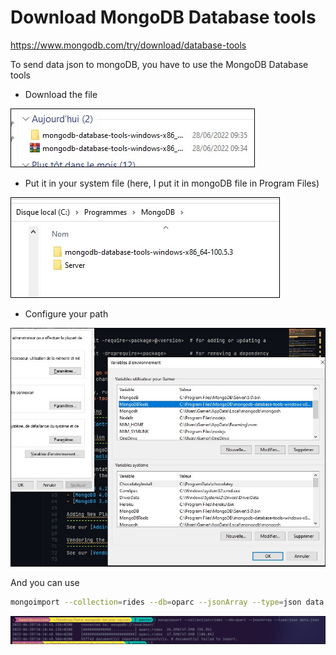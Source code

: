 # Download MongoDB Database tools

<https://www.mongodb.com/try/download/database-tools>

To send data json to mongoDB, you have to use the MongoDB Database tools

- Download the file

![file](./images/1.jpg)
- Put it in your system file (here, I put it in mongoDB file in Program Files)

![file](./images/2.jpg)

- Configure your path

![file](./images/3.jpg)

And you can use

```sh
mongoimport --collection=rides --db=oparc --jsonArray --type=json data.json
```

![file](./images/4.jpg)
